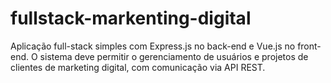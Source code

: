 # fullstack-markenting-digital
Aplicação full-stack simples com Express.js no back-end e Vue.js no front-end. O sistema deve permitir o gerenciamento de usuários e projetos de clientes de marketing digital, com comunicação via API REST.
